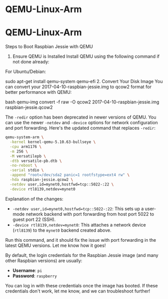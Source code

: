 # QEMU-Linux-Arm
# QEMU-Linux-Arm



Steps to Boot Raspbian Jessie with QEMU
1. Ensure QEMU is Installed
Install QEMU using the following command if not done already:

For Ubuntu/Debian:

sudo apt-get install qemu-system qemu-efi
2. Convert Your Disk Image
You can convert your 2017-04-10-raspbian-jessie.img to qcow2 format for better performance with QEMU:

bash
qemu-img convert -f raw -O qcow2 2017-04-10-raspbian-jessie.img raspbian-jessie.qcow2


The `-redir` option has been deprecated in newer versions of QEMU. You can use the newer `-netdev` and `-device` options for network configuration and port forwarding. Here's the updated command that replaces `-redir`:

```bash
qemu-system-arm \
  -kernel kernel-qemu-5.10.63-bullseye \
  -cpu arm1176 \
  -m 256 \
  -M versatilepb \
  -dtb versatile-pb.dtb \
  -no-reboot \
  -serial stdio \
  -append "root=/dev/sda2 panic=1 rootfstype=ext4 rw" \
  -hda raspbian-jessie.qcow2 \
  -netdev user,id=mynet0,hostfwd=tcp::5022-:22 \
  -device rtl8139,netdev=mynet0
```

Explanation of the changes:
- `-netdev user,id=mynet0,hostfwd=tcp::5022-:22`: This sets up a user-mode network backend with port forwarding from host port 5022 to guest port 22 (SSH).
- `-device rtl8139,netdev=mynet0`: This attaches a network device (`rtl8139`) to the `mynet0` backend created above.

Run this command, and it should fix the issue with port forwarding in the latest QEMU versions. Let me know how it goes!


By default, the login credentials for the Raspbian Jessie image (and many other Raspbian versions) are usually:

- **Username**: `pi`
- **Password**: `raspberry`

You can log in with these credentials once the image has booted. If these credentials don't work, let me know, and we can troubleshoot further!
